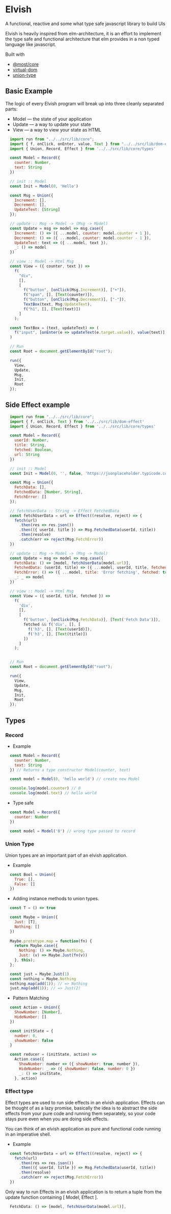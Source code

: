 # Elvish
 A functional, reactive and some what type safe javascript library to build UIs 

Elvish is heavily inspired from elm-architecture, it is an effort to implement the type safe and functional architecture that elm provides in a non typed language like javascript.

Built with
 - [@most/core](https://github.com/mostjs/core)
 - [virtual-dom](https://github.com/Matt-Esch/virtual-dom)
 - [union-type](https://github.com/paldepind/union-type)

## Basic Example

The logic of every Elvish program will break up into three cleanly separated parts:

- Model — the state of your application
- Update — a way to update your state
- View — a way to view your state as HTML


```javascript
  import run from "../../src/lib/core";
  import { f, onClick, onEnter, value, Text } from "../../src/lib/dom-effect";
  import { Union, Record, Effect } from '../../src/lib/core/types'

  const Model = Record({
    counter: Number,
    text: String
  })

  // init :: Model
  const Init = Model(0, 'Hello')

  const Msg = Union({
    Increment: [],
    Decrement: [],
    UpdateText: [String]
  });

  // update :: Msg -> Model -> (Msg -> Model)
  const Update = msg => model => msg.case({
    Increment: () => ({ ...model, counter: model.counter + 1 }),
    Decrement: () => ({ ...model, counter: model.counter - 1 }),
    UpdateText: text => ({ ...model, text }),
    _: () => model
  })

  // view :: Model -> Html Msg
  const View = ({ counter, text }) =>
    f(
      "div",
      [],
      [
        f("button", [onClick(Msg.Increment)], ["+"]),
        f("span", [], [Text(counter)]),
        f("button", [onClick(Msg.Decrement)], ["-"]),
        TextBox(text, Msg.UpdateText),
        f("h1", [], [Text(text)])
      ]
    );

  const TextBox = (text, updateText) => (
    f("input", [onEnter(e => updateText(e.target.value)), value(text)], [])
  )

  // Run
  const Root = document.getElementById("root");

  run({
    View,
    Update,
    Msg,
    Init,
    Root
  });
```

## Side Effect example

```javascript
  import run from "../../src/lib/core";
  import { f, onClick, Text } from '../../src/lib/dom-effect'
  import { Union, Record, Effect } from '../../src/lib/core/types'

  const Model = Record({
    userId: Number,
    title: String,
    fetched: Boolean,
    url: String
  })

  // init :: Model
  const Init = Model(0, '', false, 'https://jsonplaceholder.typicode.com/todos/1')

  const Msg = Union({
    FetchData: [],
    FetchedData: [Number, String],
    FetchError: []
  });

  // fetchUserData :: String -> Effect FetchedData
  const fetchUserData = url => Effect((resolve, reject) => {
    fetch(url)
      .then(res => res.json())
      .then(({ userId, title }) => Msg.FetchedData(userId, title))
      .then(resolve)
      .catch(err => reject(Msg.FetchError))
  })

  // update :: Msg -> Model -> (Msg -> Model)
  const Update = msg => model => msg.case({
    FetchData: () => [model, fetchUserData(model.url)],
    FetchedData: (userId, title) => ({ ...model, userId, title, fetched: true }),
    FetchError: () => ({ ...model, title: 'Error fetching', fetched: true }),
    _: _ => model
  })

  // view :: Model -> Html Msg
  const View = ({ userId, title, fetched }) =>
    f(
      'div',
      [],
      [
        f('button', [onClick(Msg.FetchData)], [Text('Fetch Data')]),
        fetched && f('div', [], [
          f('h3', [], [Text(userId)]),
          f('h3', [], [Text(title)])
        ])
      ]
    );


  // Run
  const Root = document.getElementById("root");

  run({
    View,
    Update,
    Msg,
    Init,
    Root
  });
```

## Types

### Record

- Example
```javascript
  const Model = Record({
    counter: Number,
    text: String
  }) // Returns a type constructor Model(counter, text)

  const model = Model(0, 'hello world') // create new Model

  console.log(model.counter) // 0
  console.log(model.text) // hello world
```

- Type safe

```javascript
  const Model = Record({
    counter: Number
  })

  const model = Model('0') // wrong type passed to record
```

### Union Type

Union types are an important part of an elvish application. 

- Example

```javascript
  const Bool = Union({
    True: [],
    False: []
  })
```

- Adding instance methods to union types.

```javascript
  const T = () => true

  const Maybe = Union({
    Just: [T],
    Nothing: []
  })
  
  Maybe.prototype.map = function(fn) {
    return Maybe.case({
      Nothing: () => Maybe.Nothing,
      Just: (v) => Maybe.Just(fn(v))
    }, this);
  };

  const just = Maybe.Just(1)
  const nothing = Maybe.Nothing
  nothing.map(add(1)); // => Nothing
  just.map(add(1)); // => Just(2)
```

- Pattern Matching

```javascript
  const Action = Union({
    ShowNumber: [Number],
    HideNumber: []
  })

  const initState = {
    number: 0,
    showNumber: false
  }

  const reducer = (initState, action) =>
    Action.case({
      ShowNumber: number => ({ showNumber: true, number }),
      HideNumber: _ => ({ showNumber: false, number: 0 })
      _: () => initState,
    }, action)
```

### Effect type

Effect types are used to run side effects in an elvish application. Effects can be thought of as a lazy promise, basically the idea is to abstract the side effects from your pure code and running them separately, so your code stays pure even when you are doing side effects.

You can think of an elvish application as pure and functional code running in an imperative shell.

- Example

```javascript
  const fetchUserData = url => Effect((resolve, reject) => {
    fetch(url)
      .then(res => res.json())
      .then(({ userId, title }) => Msg.FetchedData(userId, title))
      .then(resolve)
      .catch(err => reject(Msg.FetchError))
  })
```
Only way to run Effects in an elvish application is to return a tuple from the update function containing [ Model, Effect ].

```javascript
  FetchData: () => [model, fetchUserData(model.url)],
```